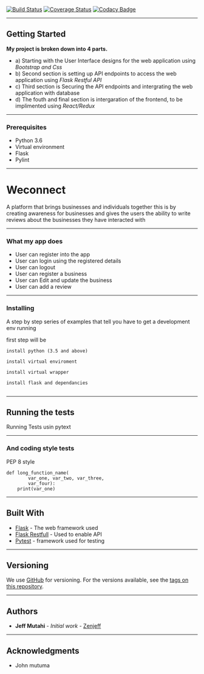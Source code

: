 [![Build Status](https://travis-ci.org/zenjutahi/Weconnect.svg?branch=master)](https://travis-ci.org/zenjutahi/Weconnect)
[![Coverage Status](https://coveralls.io/repos/github/zenjutahi/Weconnect/badge.svg?branch=feedback)](https://coveralls.io/github/zenjutahi/Weconnect?branch=feedback)
[![Codacy Badge](https://api.codacy.com/project/badge/Grade/d4c3ca112664417c83674d7b7ee61dbc)](https://www.codacy.com/app/zenjutahi/Weconnect?utm_source=github.com&amp;utm_medium=referral&amp;utm_content=zenjutahi/Weconnect&amp;utm_campaign=Badge_Grade)




____
## Getting Started
**My project is broken down into 4 parts.**
* a) Starting with the User Interface designs for the web application using _Bootstrap and Css_
* b) Second section is setting up API endpoints to access the web application using _Flask Restful API_
* c) Third section is Securing the API endpoints and intergrating the web application with database
* d) The fouth and final section is intergaration of the frontend, to be implimented using _React/Redux_
____
### Prerequisites
* Python 3.6
* Virtual environment
* Flask
* Pylint
____
# Weconnect
 A platform that brings businesses and individuals together this is by creating awareness for businesses and gives the users the ability to write reviews about the businesses they have interacted with

____
### What my app does
* User can register into the app
* User can login using the registered details
* User can logout
* User can register a business
* User can Edit and update the business
* User can add a review

____
### Installing

A step by step series of examples that tell you have to get a development env running

first step will be
```
install python (3.5 and above)

install virtual enviroment

install virtual wrapper

install flask and dependancies


```
____
## Running the tests

Running Tests usin pytext

____
### And coding style tests

PEP 8 style

```
def long_function_name(
        var_one, var_two, var_three,
        var_four):
    print(var_one)

```

____
## Built With

* [Flask](http://flask.pocoo.org/) - The web framework used
* [Flask Restfull](https://flask-restful.readthedocs.io/en/latest/) - Used to enable API
* [Pytest](https://docs.pytest.org/en/latest/) - framework used for testing
____
## Versioning

We use [GitHub](https://github.com/) for versioning. For the versions available, see the [tags on this repository](https://github.com/zenjutahi/Weconnect/).
____
## Authors

* **Jeff Mutahi** - *Initial work* - [Zenjeff](https://github.com/zenjutahi)

____
## Acknowledgments

* John mutuma
